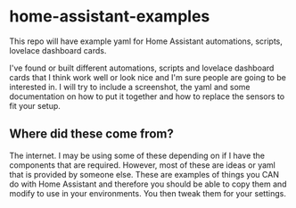 # home-assistant-examples

This repo will have example yaml for Home Assistant automations, scripts, lovelace dashboard cards.

I've found or built different automations, scripts and lovelace dashboard cards that I think work well or look nice and I'm sure people are going to be interested in. I will try to include a screenshot, the yaml and some documentation on how to put it together and how to replace the sensors to fit your setup.

## Where did these come from?

The internet. I may be using some of these depending on if I have the components that are required. However, most of these are ideas or yaml that is provided by someone else. These are examples of things you CAN do with Home Assistant and therefore you should be able to copy them and modify to use in your environments. You then tweak them for your settings.
